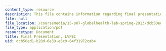 ```yaml
---
content_type: resource
description: This file contains information regarding final presentation.
file: null
file_location: /coursemedia/15-s07-globalhealth-lab-spring-2013/dcb50ed1b28d6e39e6c964f31972cab4_MIT15_S07S13_final_pre_lvp.pdf
file_type: application/pdf
resourcetype: Document
title: Final Presentation, LVPEI
uid: dcb50ed1-b28d-6e39-e6c9-64f31972cab4
---
```

